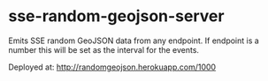 # sse-random-geojson-server

Emits SSE random GeoJSON data from any endpoint. If endpoint is a number
this will be set as the interval for the events.

Deployed at: http://randomgeojson.herokuapp.com/1000